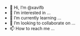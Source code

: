 - 👋 Hi, I’m @xavifb
- 👀 I’m interested in ...
- 🌱 I’m currently learning ...
- 💞️ I’m looking to collaborate on ...
- 📫 How to reach me ...

<!---
xavifb/xavifb is a ✨ special ✨ repository because its `README.md` (this file) appears on your GitHub profile.
You can click the Preview link to take a look at your changes.
--->
